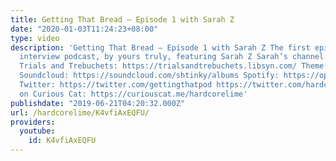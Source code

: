 ```yaml
---
title: Getting That Bread – Episode 1 with Sarah Z
date: "2020-01-03T11:24:23+08:00"
type: video
description: 'Getting That Bread – Episode 1 with Sarah Z The first episode in a new
  interview podcast, by yours truly, featuring Sarah Z Sarah’s channel: https://www.youtube.com/channel/UCK-GxvzttTnNhq3JPYpXhqg
  Trials and Trebuchets: https://trialsandtrebuchets.libsyn.com/ Theme music by Shtinky:
  Soundcloud: https://soundcloud.com/shtinky/albums Spotify: https://open.spotify.com/artist/7zJIEBPODLLJ3Sw3MyhEzQ
  Twitter: https://twitter.com/gettingthatpod https://twitter.com/hardcorelime AMA
  on Curious Cat: https://curiouscat.me/hardcorelime'
publishdate: "2019-06-21T04:20:32.000Z"
url: /hardcorelime/K4vfiAxEQFU/
providers:
  youtube:
    id: K4vfiAxEQFU
---
```

